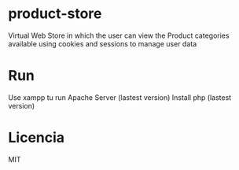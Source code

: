 # product-store
Virtual Web Store in which the user can view the Product categories available using cookies and sessions to manage user data

# Run
Use xampp tu run Apache Server (lastest version)
Install php (lastest version)

 # Licencia
 MIT




 


